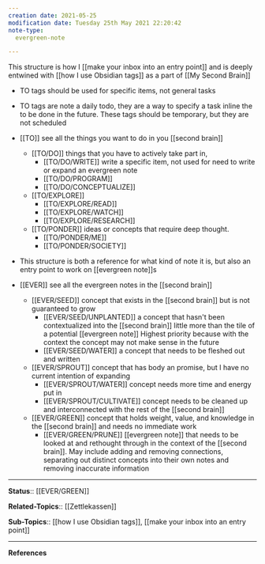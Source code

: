 ```yaml
---
creation date: 2021-05-25
modification date: Tuesday 25th May 2021 22:20:42
note-type: 
  evergreen-note

---
```


This structure is how I [[make your inbox into an entry point]] and is deeply entwined with [[how I use Obsidian tags]] as a part of [[My Second Brain]]

- TO tags should be used for specific items, not general tasks	
- TO tags are note a daily todo, they are a way to specify a task inline the to be done in the future. These tags should be temporary, but they are not scheduled		
- [[TO]]  see all the things you want to do in you [[second brain]]
	- [[TO/DO]] things that you have to actively take part in,
		- [[TO/DO/WRITE]] write a specific item, not used for need to write or expand an evergreen note
		- [[TO/DO/PROGRAM]] 
		- [[TO/DO/CONCEPTUALIZE]] 
	- [[TO/EXPLORE]] 
		- [[TO/EXPLORE/READ]] 		
		- [[TO/EXPLORE/WATCH]]
		- [[TO/EXPLORE/RESEARCH]] 
	- [[TO/PONDER]] ideas or concepts that require deep thought.
		- [[TO/PONDER/ME]] 
		- [[TO/PONDER/SOCIETY]]

- This structure is both a reference for what kind of note it is, but also an entry point to work on [[evergreen note]]s
- [[EVER]] see all the evergreen notes in the [[second brain]]
	- [[EVER/SEED]] concept that exists in the [[second brain]] but is not guaranteed to grow
		- [[EVER/SEED/UNPLANTED]] a concept that hasn't been contextualized into the [[second brain]] little more than the tile of a potential [[evergreen note]] Highest priority because with the context the concept may not make sense in the future
		- [[EVER/SEED/WATER]] a concept that needs to be fleshed out and written
	- [[EVER/SPROUT]] concept that has body an promise, but I have no current intention of expanding
		- [[EVER/SPROUT/WATER]] concept needs more time and energy put in
		- [[EVER/SPROUT/CULTIVATE]] concept needs to be cleaned up and interconnected with the rest of the [[second brain]]
	- [[EVER/GREEN]] concept that holds weight, value, and knowledge in the [[second brain]] and needs no immediate work
		- [[EVER/GREEN/PRUNE]] [[evergreen note]] that needs to be looked at and rethought through in the context of the [[second brain]]. May include adding and removing connections, separating out distinct concepts into their own notes and removing inaccurate information


---

**Status**:: [[EVER/GREEN]]  

**Related-Topics**:: [[Zettlekassen]]
	
**Sub-Topics**:: [[how I use Obsidian tags]], [[make your inbox into an entry point]]
	
--- 
**References**